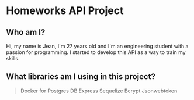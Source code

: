 # Homeworks API Project

## Who am I?

Hi, my name is Jean, I'm 27 years old and I'm an engineering student with a passion for programming. I started to develop this API as a way to train my skills.

## What libraries am I using in this project?

> Docker for Postgres DB
> Express
> Sequelize
> Bcrypt
> Jsonwebtoken
